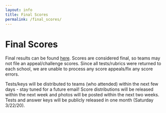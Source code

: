 ```yaml
---
layout: info
title: Final Scores
permalink: /final_scores/
---
```


# Final Scores

Final results can be found [here](https://unosmium.org/results/2020-02-22_golden_gate_invitational_c). Scores are considered final, so teams may not file an appeal/challenge scores. Since all tests/rubrics were returned to each school, we are unable to process any score appeals/fix any score errors. 

Tests/keys will be distributed to teams (who attended) within the next few days - stay tuned for a future email! Score distributions will be released within the next week and photos will be posted within the next two weeks. Tests and answer keys will be publicly released in one month (Saturday 3/22/20).